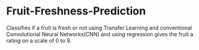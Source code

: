 # Fruit-Freshness-Prediction
Classifies if a fruit is fresh or not using Transfer Learning and conventional Convolutional Neural Networks(CNN) and using regression gives the fruit a rating on a scale of 0 to 9.
